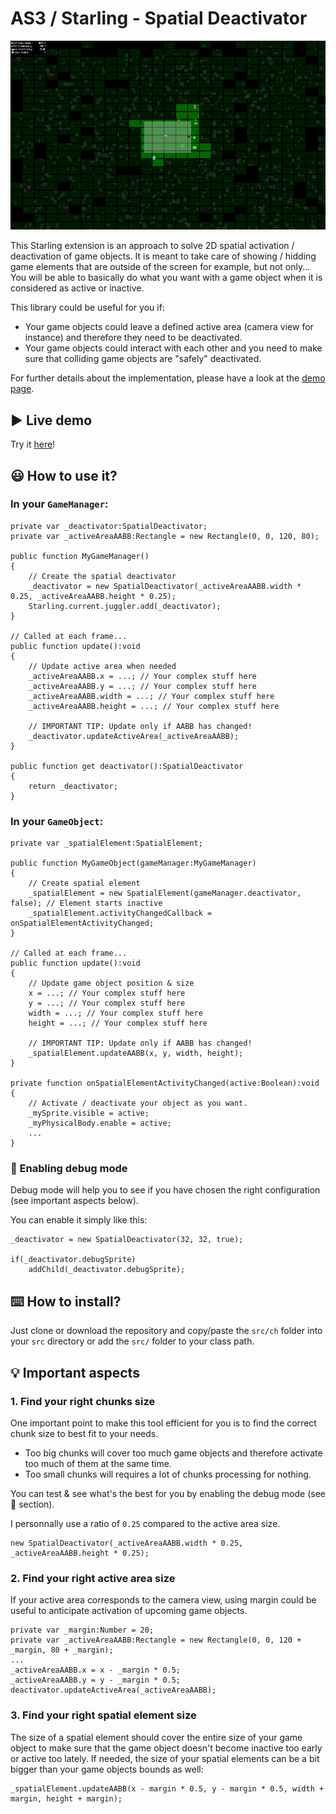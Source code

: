 # AS3 / Starling - Spatial Deactivator

![Missing picture](./doc/images/Spatial-Deactivator-Main.png "Starling - Spatial Deactivator")

This Starling extension is an approach to solve 2D spatial activation / deactivation of game objects. It is meant to take care of showing / hidding game elements that are outside of the screen for example, but not only...
You will be able to basically do what you want with a game object when it is considered as active or inactive.

This library could be useful for you if:	
- Your game objects could leave a defined active area (camera view for instance) and therefore they need to be deactivated.
- Your game objects could interact with each other and you need to make sure that colliding game objects are "safely" deactivated.

For further details about the implementation, please have a look at the [demo page](http://adolio.ch/projects/Starling-Spatial-Deactivator).

## ▶️ Live demo

Try it [here](http://adolio.ch/projects/Starling-Spatial-Deactivator)!

## 😃 How to use it?

### In your ```GameManager```:

```
private var _deactivator:SpatialDeactivator;
private var _activeAreaAABB:Rectangle = new Rectangle(0, 0, 120, 80);

public function MyGameManager()
{
	// Create the spatial deactivator
	_deactivator = new SpatialDeactivator(_activeAreaAABB.width * 0.25, _activeAreaAABB.height * 0.25);
	Starling.current.juggler.add(_deactivator);
}

// Called at each frame...
public function update():void
{
	// Update active area when needed
	_activeAreaAABB.x = ...; // Your complex stuff here
	_activeAreaAABB.y = ...; // Your complex stuff here
	_activeAreaAABB.width = ...; // Your complex stuff here
	_activeAreaAABB.height = ...; // Your complex stuff here
	
	// IMPORTANT TIP: Update only if AABB has changed!
	_deactivator.updateActiveArea(_activeAreaAABB);
}

public function get deactivator():SpatialDeactivator 
{
	return _deactivator;
}
```

### In your ```GameObject```:

```
private var _spatialElement:SpatialElement;

public function MyGameObject(gameManager:MyGameManager)
{
	// Create spatial element
	_spatialElement = new SpatialElement(gameManager.deactivator, false); // Element starts inactive
	_spatialElement.activityChangedCallback = onSpatialElementActivityChanged;
}

// Called at each frame...
public function update():void
{
	// Update game object position & size
	x = ...; // Your complex stuff here
	y = ...; // Your complex stuff here
	width = ...; // Your complex stuff here
	height = ...; // Your complex stuff here
	
	// IMPORTANT TIP: Update only if AABB has changed!
	_spatialElement.updateAABB(x, y, width, height);
}

private function onSpatialElementActivityChanged(active:Boolean):void
{
	// Activate / deactivate your object as you want.
	_mySprite.visible = active;
	_myPhysicalBody.enable = active;
	...
}
```

### 🐜 Enabling debug mode

Debug mode will help you to see if you have chosen the right configuration (see important aspects below).

You can enable it simply like this:

```
_deactivator = new SpatialDeactivator(32, 32, true);

if(_deactivator.debugSprite)
	addChild(_deactivator.debugSprite);
```

## ⌨️ How to install?

Just clone or download the repository and copy/paste the ```src/ch``` folder into your ```src``` directory or add the ```src/``` folder to your class path.


## 💡 Important aspects

### 1. Find your right chunks size

One important point to make this tool efficient for you is to find the correct chunk size to best fit to your needs.

- Too big chunks will cover too much game objects and therefore activate too much of them at the same time.
- Too small chunks will requires a lot of chunks processing for nothing.

You can test & see what's the best for you by enabling the debug mode (see 🐜 section).

I personnally use a ratio of ```0.25``` compared to the active area size.

```
new SpatialDeactivator(_activeAreaAABB.width * 0.25, _activeAreaAABB.height * 0.25);
```

### 2. Find your right active area size

If your active area corresponds to the camera view, using margin could be useful to anticipate activation of upcoming game objects.

```
private var _margin:Number = 20;
private var _activeAreaAABB:Rectangle = new Rectangle(0, 0, 120 + _margin, 80 + _margin);
...
_activeAreaAABB.x = x - _margin * 0.5;
_activeAreaAABB.y = y - _margin * 0.5;
deactivator.updateActiveArea(_activeAreaAABB);
```

### 3. Find your right spatial element size

The size of a spatial element should cover the entire size of your game object to make sure that the game object doesn't become inactive too early or active too lately.
If needed, the size of your spatial elements can be a bit bigger than your game objects bounds as well:

```
_spatialElement.updateAABB(x - margin * 0.5, y - margin * 0.5, width + margin, height + margin);
```